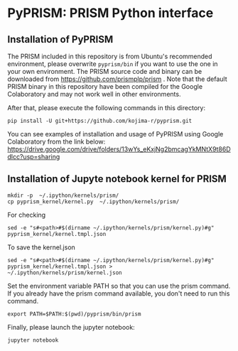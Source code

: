 # PyPRISM: PRISM Python interface


## Installation of PyPRISM
 
The PRISM included in this repository is from Ubuntu's recommended environment,
please overwrite `pyprism/bin` if you want to use the one in your own environment.
The PRISM source code and binary can be downloaded from https://github.com/prismplp/prism .
Note that the default PRISM binary in this repository have been compiled for the Google Colaboratory and may not work well in other environments.


After that, please execute the following commands in this directory:
```
pip install -U git+https://github.com/kojima-r/pyprism.git
```

You can see examples of installation and usage of PyPRISM using Google Colaboratory from the link below:
https://drive.google.com/drive/folders/13wYs_eKxjNg2bmcagYkMNtX9t86Ddlcc?usp=sharing

## Installation of Jupyte notebook kernel for PRISM

```
mkdir -p  ~/.ipython/kernels/prism/
cp pyprism_kernel/kernel.py  ~/.ipython/kernels/prism/
```

For checking
```
sed -e "s#<path>#$(dirname ~/.ipython/kernels/prism/kernel.py)#g" pyprism_kernel/kernel.tmpl.json
```

To save the kernel.json
```
sed -e "s#<path>#$(dirname ~/.ipython/kernels/prism/kernel.py)#g" pyprism_kernel/kernel.tmpl.json >  ~/.ipython/kernels/prism/kernel.json
```


Set the environment variable PATH so that you can use the prism command.
If you already have the prism command available, you don't need to run this command.
```
export PATH=$PATH:$(pwd)/pyprism/bin/prism

```

Finally, please launch the jupyter notebook:
```
jupyter notebook
```



